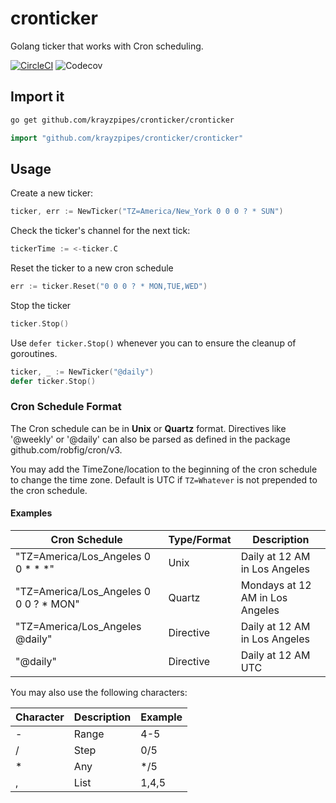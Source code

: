 # cronticker
Golang ticker that works with Cron scheduling.

[![CircleCI](https://circleci.com/gh/circleci/circleci-docs.svg?style=shield)](https://circleci.com/gh/circleci/circleci-docs)
![Codecov](https://img.shields.io/codecov/c/github/krayzpipes/cronticker)

## Import it

```bash
go get github.com/krayzpipes/cronticker/cronticker
```

```go
import "github.com/krayzpipes/cronticker/cronticker"
```

## Usage

Create a new ticker:

```go
ticker, err := NewTicker("TZ=America/New_York 0 0 0 ? * SUN")
```

Check the ticker's channel for the next tick:

```go
tickerTime := <-ticker.C
```

Reset the ticker to a new cron schedule

```go
err := ticker.Reset("0 0 0 ? * MON,TUE,WED")
```

Stop the ticker
```go
ticker.Stop()
```

Use `defer ticker.Stop()` whenever you can to ensure the cleanup of goroutines.

```go
ticker, _ := NewTicker("@daily")
defer ticker.Stop()
```

### Cron Schedule Format
The Cron schedule can be in **Unix** or **Quartz** format. Directives like
'@weekly' or '@daily' can also be parsed as defined in the
package github.com/robfig/cron/v3.

You may add the TimeZone/location to the beginning of the cron schedule
to change the time zone. Default is UTC if `TZ=Whatever` is not prepended
to the cron schedule.

#### Examples
| Cron Schedule | Type/Format | Description |
|---------------|------|-------------|
|"TZ=America/Los_Angeles 0 0 * * *"|Unix|Daily at 12 AM in Los Angeles|
|"TZ=America/Los_Angeles 0 0 0 ? * MON"|Quartz|Mondays at 12 AM in Los Angeles|
|"TZ=America/Los_Angeles @daily"|Directive|Daily at 12 AM in Los Angeles|
|"@daily"|Directive|Daily at 12 AM UTC|

You may also use the following characters:

| Character | Description | Example |
|-----------|-------------|---------|
|-|Range|4-5|
|/|Step|0/5|
|*|Any|*/5|
|,|List|1,4,5|